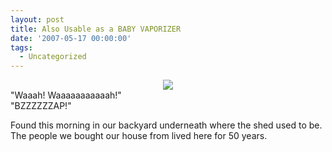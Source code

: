 ```yaml
---
layout: post
title: Also Usable as a BABY VAPORIZER
date: '2007-05-17 00:00:00'
tags:
  - Uncategorized
---
```


<div style='text-align:center;'>
<img src='/blog_images/baby_bottle_warmer.png'></div>
"Waaah!  Waaaaaaaaaaah!"<br>"BZZZZZZAP!"

Found this morning in our backyard underneath where the shed used to be. The people we bought our house from lived here for 50 years.
